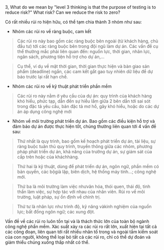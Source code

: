3, What do we mean by "level 3 thinking is that the purpose of testing is to reduce risk?" What risk? Can we reduce the risk to zero?

Có rất nhiều rủi ro hiện hữu, có thể tạm chia thành 3 nhóm như sau:
- Nhóm các rủi ro về ràng buộc, cam kết
>Các rủi ro này bao gồm các ràng buộc bên ngoài (từ khách hàng, chủ đầu tư) tới các ràng buộc bên trong đội ngũ làm dự án. Các vấn đề cụ thể thường mắc phải liên quan đến: nguồn lực, thời gian, nhân lực, ngân sách, phương tiện hỗ trợ cho dự án,… 

>Cụ thể, ví dụ về mặt thời gian, thời gian thực hiện và bàn giao sản phẩm (deadline) ngắn, các cam kết gắt gao tuy nhiên dữ liệu để dự báo trước lại rất hạn chế.

- Nhóm các rủi ro về kỹ thuật phát triển phần mềm

> Các rủi ro này nằm ở yêu cầu của dự án: quy trình của khách hàng khó hiểu, phức tạp, dẫn đến sự hiểu lầm giữa 2 bên dẫn tới sai sót trong đặc tả yêu cầu, bản đặc tả mơ hồ, gây khó hiểu, hoặc do các dự án áp dụng công nghệ mới

-    Nhóm về môi trường phát triển dự án. Bao gồm các điều kiện hỗ trợ và đảm bảo dự án được thực hiện tốt, chúng thường liên quan tới 4 vấn đề sau:
> Thứ nhất là quy trình, bao gồm kế hoạch phát triển dự án, tài liệu, sự ràng buộc tuân thủ quy trình, truyền thông giữa các nhóm, phương pháp phát triển dự án, khả năng của trưởng dự án, sự giám sát của cấp trên hoặc của kháchhàng.

> Thứ hai là kỹ thuật, dùng để phát triển dự án, ngôn ngữ, phần mềm có bản quyền, các bộgiả lập, biên dịch, hệ thống máy tính…; công nghệ mới.

> Thứ ba là môi trường làm việc nhưvăn hóa, thói quen, thái độ, tinh thần làm việc, sự hợp tác với nhau của nhân viên. Rủi ro về môi trường, luật pháp, sự ổn định về chính trị.

> Thứ tư là nhân lực như trình độ, kỹ năng vàkinh nghiệm của nguồn lực; bất đồng ngôn ngữ; các xung đột.

Vấn đề về các rủi ro luôn tồn tại và là thách thức lớn của toàn bộ ngành công nghệ phần mềm. Xác suất xảy ra các rủi ro rất lớn, xuất hiện tại tất cả các công đoạn, liên quan tới rất nhiều nhân tố trong và ngoài tầm kiểm soát của con người, không thể loại bỏ tất cả các rủi ro, chỉ có thể dự đoán và giảm thiểu chúng xuống thấp nhất có thể.
